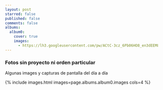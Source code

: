 ```yaml
---
layout: post
starred: false
published: false
comments: false
albums:
  album0:
    cover: true
    images:
      - https://lh3.googleusercontent.com/pw/ACtC-3cz_6Pb06HO8_en3dEEMLTQXCVY492noGoZU5kcSfAu3evM_Uk_Qo2WCyJkDmT84wHjiAJUXSECpj4udki2jpaUEiiekvaLmHYTPAd3CuUgh9ntQkzVlwEzmWE_Ur8rEGcQgvFAzW3Pifc3kz0JCS7F0w=w1337-h954-no?authuser=1
---
```


### Fotos sin proyecto ni orden particular

Algunas images y capturas de pantalla del día a día

{% include images.html images=page.albums.album0.images cols=4 %}
